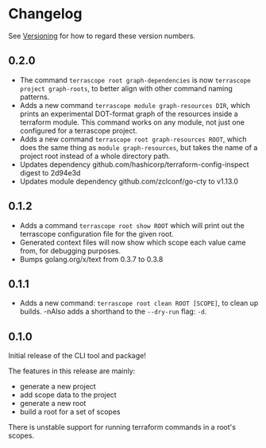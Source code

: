 # Changelog

See [Versioning](./README.md#Versioning) for how to regard these version numbers.

## 0.2.0

- The command `terrascope root graph-dependencies` is now
  `terrascope project graph-roots`, to better align with other command naming
  patterns.
- Adds a new command `terrascope module graph-resources DIR`, which prints an
  experimental DOT-format graph of the resources inside a terraform module. This
  command works on any module, not just one configured for a terrascope project.
- Adds a new command `terrascope root graph-resources ROOT`, which does the same
  thing as `module graph-resources`, but takes the name of a project root instead
  of a whole directory path.
- Updates dependency github.com/hashicorp/terraform-config-inspect digest to 2d94e3d
- Updates module dependency github.com/zclconf/go-cty to v1.13.0

## 0.1.2

- Adds a command `terrascope root show ROOT` which will print out the terrascope
  configuration file for the given root.
- Generated context files will now show which scope each value came from, for
  debugging purposes.
- Bumps golang.org/x/text from 0.3.7 to 0.3.8

## 0.1.1

- Adds a new command: `terrascope root clean ROOT [SCOPE]`, to clean up builds.
-nAlso adds a shorthand to the `--dry-run` flag: `-d`.

## 0.1.0

Initial release of the CLI tool and package!

The features in this release are mainly:

- generate a new project
- add scope data to the project
- generate a new root
- build a root for a set of scopes

There is unstable support for running terraform commands in a root's scopes.
